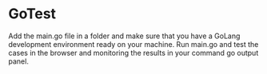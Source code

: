 # GoTest
Add the main.go file in a folder and make sure that you have a GoLang development environment ready on your machine.
Run main.go and test the cases in the browser and monitoring the results in your command go output panel.
